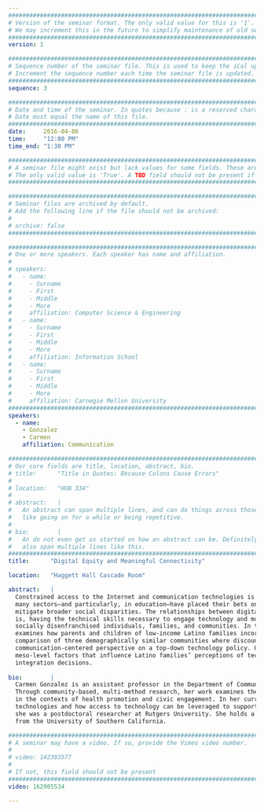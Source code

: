 ```yaml
---
################################################################################
# Version of the seminar format. The only valid value for this is '1'. 
# We may increment this in the future to simplify maintenance of old seminars.
################################################################################
version: 1

################################################################################
# Sequence number of the seminar file. This is used to keep the iCal up to date.
# Increment the sequence number each time the seminar file is updated.
################################################################################
sequence: 3

################################################################################
# Date and time of the seminar. In quotes because : is a reserved character.
# Date must equal the name of this file.
################################################################################
date:     2016-04-06
time:     "12:00 PM"
time_end: "1:30 PM"

################################################################################
# A seminar file might exist but lack values for some fields. These are 'TBD'. 
# The only valid value is 'True'. A TBD field should not be present if 'False'.
################################################################################

################################################################################
# Seminar files are archived by default.
# Add the following line if the file should not be archived:
#
# archive: false
################################################################################

################################################################################
# One or more speakers. Each speaker has name and affiliation.
#
# speakers:
#   - name: 
#     - Surname
#     - First
#     - Middle
#     - More
#     affiliation: Computer Science & Engineering 
#   - name: 
#     - Surname
#     - First
#     - Middle
#     - More
#     affiliation: Information School 
#   - name: 
#     - Surname
#     - First
#     - Middle
#     - More
#     affiliation: Carnegie Mellon University 
################################################################################
speakers:
  - name: 
    - Gonzalez
    - Carmen
    affiliation: Communication 

################################################################################
# Our core fields are title, location, abstract, bio.
# title:      "Title in Quotes: Because Colons Cause Errors"
# 
# location:   "HUB 334"
# 
# abstract:   |
#   An abstract can span multiple lines, and can do things across those lines,
#   like going on for a while or being repetitive.
# 
# bio:        |
#   An do not even get us started on how an abstract can be. Definitely can
#   also span multiple lines like this.
################################################################################
title:      "Digital Equity and Meaningful Connectivity"

location:   "Haggett Hall Cascade Room"

abstract:   |
  Constrained access to the Internet and communication technologies is commonly associated with social inequality. Policymakers in
  many sectors—and particularly, in education—have placed their bets on increased access to technology having the potential to
  mitigate broader social disparities. The relationships between digital and social equity suggest that meaningful connectivity—that
  is, having the technical skills necessary to engage technology and mobilize digital resources to address everyday needs—can empower
  socially disenfranchised individuals, families, and communities. In the context of a national digital equity initiative, this study
  examines how parents and children of low-income Latino families incorporate new technologies into their everyday lives. Through a
  comparison of three demographically similar communities where discounted broadband is being offered, we present a bottom-up,
  communication-centered perspective on a top-down technology policy. Our ecological approach considers the intersection of macro- and
  meso-level factors that influence Latino families’ perceptions of technology and that shape their consequent adoption and
  integration decisions.
  
bio:        |
  Carmen Gonzalez is an assistant professor in the Department of Communication at the University of Washington. 
  Through community-based, multi-method research, her work examines the communication practices of immigrant and minority populations
  in the contexts of health promotion and civic engagement. In her current work she investigates how Latino families engage digital
  technologies and how access to technology can be leveraged to support individual and community empowerment. Prior to joining the UW,
  she was a postdoctoral researcher at Rutgers University. She holds a PhD in Communication and a BA in Journalism and Chicano Studies
  from the University of Southern California. 

################################################################################
# A seminar may have a video. If so, provide the Vimeo video number.
#
# video: 142303577
#
# If not, this field should not be present 
################################################################################
video: 162905534

---
```

